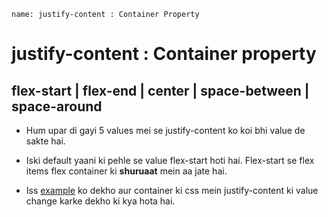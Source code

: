```ngMeta
name: justify-content : Container Property
```

# justify-content : Container property
## flex-start | flex-end | center | space-between | space-around

- Hum upar di gayi 5 values mei se justify-content ko koi bhi value de sakte hai.

- Iski default yaani ki pehle se value flex-start hoti hai. Flex-start se flex items flex container ki **shuruaat** mein aa jate hai.

- Iss [example](http://codepen.io/navgurukul/pen/MJdegq?editors=1100#0) ko dekho aur container ki css mein justify-content ki value change karke dekho ki kya hota hai.